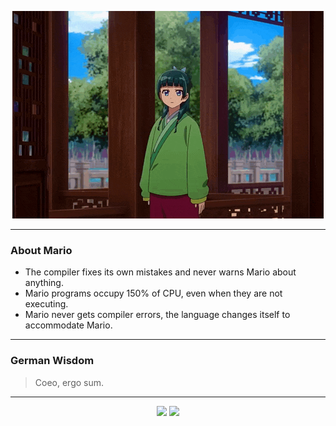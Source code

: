 <p align="center">
  <img src="assets/maomao.gif" />
</p>

---

### About Mario
- The compiler fixes its own mistakes and never warns Mario about anything.
- Mario programs occupy 150% of CPU, even when they are not executing.
- Mario never gets compiler errors, the language changes itself to accommodate Mario.

---

### German Wisdom
> Coeo, ergo sum.

---

<p align="center">
  <a>
    <img height="180em" src="https://github-readme-stats-eight-theta.vercel.app/api?username=Torfkopp&show_icons=true&theme=dark&include_all_commits=true&count_private=true"/>
  </a>
  <a href="https://github.com/Torfkopp?tab=repositories">
    <img height="180em" src="https://github-readme-stats-eight-theta.vercel.app/api/top-langs/?username=torfkopp&layout=compact&theme=dark&langs_count=8&hide=java"/>
  </a>
</p>
